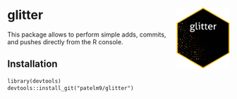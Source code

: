# glitter <img src="man/figures/logo.png" align="right" alt="" width="120" />  
This package allows to perform simple adds, commits, and pushes directly from the R console.  
  
## Installation  
```
library(devtools)  
devtools::install_git("patelm9/glitter")  
```  



